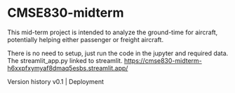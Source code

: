 # CMSE830-midterm

This mid-term project is intended to analyze the ground-time for aircraft, potentially helping either passenger or freight aircraft.

There is no need to setup, just run the code in the jupyter and required data. The streamlit_app.py linked to streamlit.
https://cmse830-midterm-h6xxpfxymyaf8dmaq5esbs.streamlit.app/

Version history
v0.1 | Deployment
